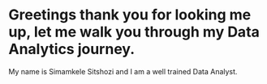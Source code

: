 # Greetings thank you for looking me up, let me walk you through my Data Analytics journey.
My name is Simamkele Sitshozi and I am a well trained Data Analyst.


